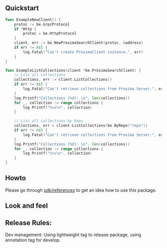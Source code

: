 
## Quickstart

```go
func ExampleNewClient() {
	protoc := be.GrpcProtocol
	if *Http {
		protoc = be.HttpProtocol
	}
	client, err := be.NewProximaSearchClient(protoc, &address)
	if err != nil {
		log.Fatal("Can't create ProximaClient instance.", err)
	}
}

func ExampleListCollections(client *be.ProximaSearchClient) {
	// List all collections
	collections, err := client.ListCollections()
	if err != nil {
		log.Fatal("Can't retrieve collections from Proxima Server.", err)
	}
	log.Printf("Collections (%d): \n", len(collections))
	for _, collection := range collections {
		log.Printf("%+v\n", collection)
	}

	// List all collections by Repo
	collections, err = client.ListCollections(be.ByRepo("repo"))
	if err != nil {
		log.Fatal("Can't retrieve collections from Proxima Server.", err)
	}
	log.Printf("Collections (%d): \n", len(collections))
	for _, collection := range collections {
		log.Printf("%+v\n", collection)
	}
}
```

## Howto

Please go through [sdk/references]() to get an idea how to use this package.

## Look and feel

## Release Rules:
Dev management: Using lightweight tag to release package, using annotation tag for develop.
